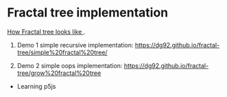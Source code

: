 # Fractal tree implementation

[How Fractal tree looks like ](https://www.google.co.in/search?q=fractal+tree&tbm=isch&tbo=u&source=univ&sa=X&ved=0ahUKEwi25bjSuo7XAhXLvo8KHczTA6kQsAQIJg&biw=1280&bih=726).

1. Demo 1 simple recursive implementation: https://dg92.github.io/fractal-tree/simple%20fractal%20tree/

2. Demo 2 simple oops implementation:
https://dg92.github.io/fractal-tree/grow%20fractal%20tree

* Learning p5js
